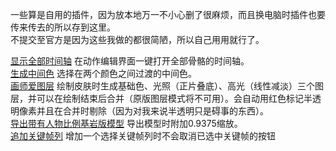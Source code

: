 一些算是自用的插件，因为放本地万一不小心删了很麻烦，而且换电脑时插件也要传来传去的所以存到这里。  
不提交至官方是因为这些我做的都很简陋，所以自己用用就行了。

[显示全部时间轴](https://tactsohg.github.io/blockbench-plugins-for-myself/show_all_timeline.js) 在动作编辑界面一键打开全部骨骼的时间轴。  
[生成中间色](https://tactsohg.github.io/blockbench-plugins-for-myself/generate_middle_color.js) 选择在两个颜色之间过渡的中间色。  
[画师爱图层](https://tactsohg.github.io/blockbench-plugins-for-myself/painter_love_layer.js) 绘制皮肤时生成基础色、光照（正片叠底）、高光（线性减淡）三个图层，并可以在绘制结束后合并（原版图层模式将不可用）。会自动用红色标记半透明像素并且在合并时剔除（因为对我来说半透明只是碍事的东西）。  
[导出带有人物比例基岩版模型](https://tactsohg.github.io/blockbench-plugins-for-myself/export_bedrock_human.js) 导出模型时附加0.9375缩放。  
[追加关键帧列](https://tactsohg.github.io/blockbench-plugins-for-myself/keyframe_column_select_more.js) 增加一个选择关键帧列时不会取消已选中关键帧的按钮
